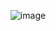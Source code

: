 <p align="center">
  <img src="https://github.com/user-attachments/assets/f81de2ef-13c7-4c22-bd7d-e77d0a8e4a02" alt="image" />
</p>
